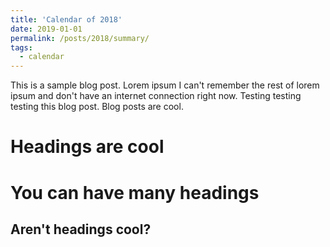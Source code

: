 ```yaml
---
title: 'Calendar of 2018'
date: 2019-01-01
permalink: /posts/2018/summary/
tags:
  - calendar
---
```


This is a sample blog post. Lorem ipsum I can't remember the rest of lorem ipsum and don't have an internet connection right now. Testing testing testing this blog post. Blog posts are cool.

Headings are cool
======

You can have many headings
======

Aren't headings cool?
------
